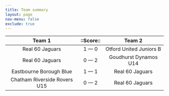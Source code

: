 ```yaml
---
title: Team summary
layout: page
nav-menu: false
exclude: true
---
```




|            Team 1            |  ::Score::  |         Team 2          |
|:----------------------------:|:-----------:|:-----------------------:|
|       Real 60 Jaguars        | 1 &mdash; 0 | Otford United Juniors B |
|       Real 60 Jaguars        | 0 &mdash; 2 |  Goudhurst Dynamos U14  |
|   Eastbourne Borough Blue    | 1 &mdash; 1 |     Real 60 Jaguars     |
| Chatham Riverside Rovers U15 | 0 &mdash; 2 |     Real 60 Jaguars     |

 <br /><br /><br />